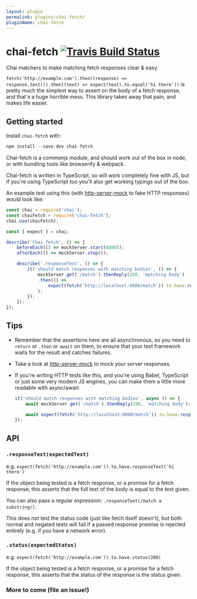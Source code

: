 ```yaml
---
layout: plugin
permalink: plugins/chai-fetch/
pluginName: chai-fetch
---
```


# chai-fetch [![Travis Build Status](https://img.shields.io/travis/pimterry/chai-fetch.svg)](https://travis-ci.org/pimterry/chai-fetch)

Chai matchers to make matching fetch responses clear &amp; easy

`fetch('http://example.com').then((response) => response.text()).then((text) => expect(text).to.equal('hi there'))`
is pretty much the simplest way to assert on the body of a fetch response, and that's a huge horrible mess. This
library takes away that pain, and makes life easier.

## Getting started

Install `chai-fetch` with:

```js
npm install --save-dev chai-fetch
```

Chai-fetch is a commonjs module, and should work out of the box in node, or with
bundling tools like browserify & webpack.

Chai-fetch is written in TypeScript, so will work completely fine with JS, but
if you're using TypeScript too you'll also get working typings out of the box.

An example test using this (with [http-server-mock](https://github.com/pimterry/http-server-mock)
to fake HTTP responses) would look like:

```js
const chai = require('chai');
const chaiFetch = require('chai-fetch');
chai.use(chaiFetch);

const { expect } = chai;

describe('Chai-fetch', () => {
    beforeEach(() => mockServer.start(8080));
    afterEach(() => mockServer.stop());

    describe('.responseText', () => {
        it('should match responses with matching bodies', () => {
            mockServer.get('/match').thenReply(200, 'matching body')
            .then(() =>
                expect(fetch('http://localhost:8080/match')).to.have.responseText('matching body')
            );
        });
    });
});
```

## Tips

* Remember that the assertions here are all asynchronous, so you need to `return` or `.then` or `await` on them, to
  ensure that your test framework waits for the result and catches failures.

* Take a look at [http-server-mock](https://github.com/pimterry/http-server-mock) to mock your server responses.

* If you're writing HTTP tests like this, and you're using Babel, TypeScript or just some very modern JS engines,
you can make them a little more readable with async/await:

    ```js
    it('should match responses with matching bodies', async () => {
        await mockServer.get('/match').thenReply(200, 'matching body');

        await expect(fetch('http://localhost:8080/match')).to.have.responseText('matching body');
    });
    ```

## API

### `.responseText(expectedText)`

e.g. `expect(fetch('http://example.com')).to.have.responseText('hi there')`

If the object being tested is a fetch response, or a promise for a fetch response, this asserts that the full text
of the body is equal to the text given.

You can also pass a regular expression: `.responseText(/match a substring/)`.

This does _not_ test the status code (just like fetch itself doesn't), but both normal and negated tests will fail
if a passed response promise is rejected entirely (e.g. if you have a network error).

### `.status(expectedStatus)`

e.g. `expect(fetch('http://example.com')).to.have.status(200)`

If the object being tested is a fetch response, or a promise for a fetch response, this asserts that the status of
the response is the status given.

### More to come (file an issue!)